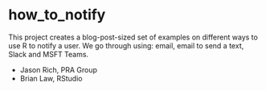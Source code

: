 # how_to_notify

This project creates a blog-post-sized set of examples on different ways to use R to notify a user. We go through using: email, email to send a text, Slack and MSFT Teams. 

- Jason Rich, PRA Group
- Brian Law, RStudio
